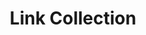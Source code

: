 ---
title: Link Collection
routable: false
taxonomy:
  tag: 'links'
items:
  - headline: Links
    # (values) list-none | list-disc | list-decimal
    class: 'list-none'
    description: >
        This is an optional description text above a collection of a links.
    links:
      - url: '/sidebars/sidebar-left'
        text: 'Sidebar Left'
        description: >
          Sidebar Left sits above content on mobile
      - url: '/sidebars/sidebar-right'
        text: 'Sidebar Right'
        description: >
          Sidebar Right sits below content on mobile
      - # url: '#'
        text: 'An entry without a link'
        description: >
          Just in case you need the sidebar for something else

  - headline: Disc
    # (values) list-none | list-disc | list-decimal
    class: 'list-disc'
    links:
      - url: '#'
        text: 'First Pellentesque lectus gravida blandit'
        description: >
          Maecenas vitae  congue pharetra ipsum
      - url: '#'
        text: 'Second ipsum'
        description: >
          Maecenas vitae orci feugiat pharetra 
      - url: '#'
        text: 'Third Phasellus nibh congue'
        description: >
          Maecenas vitae orci feugiat pharetra

  - headline: Decimal
    # (values) list-none | list-disc | list-decimal
    class: 'list-decimal'
    links:
      - url: '#'
        text: 'First Pellentesque lectus gravida blandit'
        description: >
          Maecenas vitae  congue pharetra ipsum
      - url: '#'
        text: 'Second ipsum'
        description: >
          Maecenas vitae orci feugiat pharetra 
      - url: '#'
        text: 'Third Phasellus nibh congue'
        description: >
          Maecenas vitae orci feugiat pharetra
---